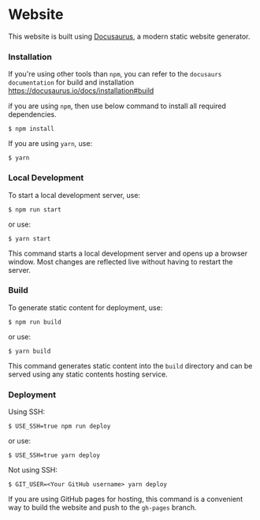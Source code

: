 # Website

This website is built using [Docusaurus](https://docusaurus.io/), a modern static website generator.

### Installation
If you're using other tools than `npm`, you can refer to the `docusaurs documentation` for build and installation https://docusaurus.io/docs/installation#build

if you are using `npm`, then use below command to install all required dependencies.

```
$ npm install 
```

If you are using `yarn`, use:

```
$ yarn
```

### Local Development

To start a local development server, use:

```
$ npm run start
```
or use:

```
$ yarn start
```

This command starts a local development server and opens up a browser window. Most changes are reflected live without having to restart the server.

### Build

To generate static content for deployment, use:

```
$ npm run build
```
 or use:

```
$ yarn build
```

This command generates static content into the `build` directory and can be served using any static contents hosting service.

### Deployment

Using SSH:

```
$ USE_SSH=true npm run deploy
```

or use:

```
$ USE_SSH=true yarn deploy
```

Not using SSH:

```
$ GIT_USER=<Your GitHub username> yarn deploy
```

If you are using GitHub pages for hosting, this command is a convenient way to build the website and push to the `gh-pages` branch.
